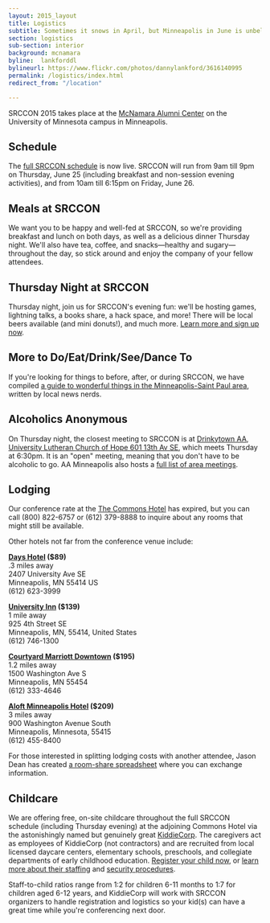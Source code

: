 ```yaml
---
layout: 2015_layout
title: Logistics
subtitle: Sometimes it snows in April, but Minneapolis in June is unbelievably lovely, as is our light-filled venue.
section: logistics
sub-section: interior
background: mcnamara
byline:  lankforddl
bylineurl: https://www.flickr.com/photos/dannylankford/3616140995
permalink: /logistics/index.html
redirect_from: "/location"

---
```

SRCCON 2015 takes place at the <a href="https://www.google.com/maps/place/mcnamara+alumni+center/@44.975251,-93.227871,15z/data=!4m2!3m1!1s0x0:0x5f984f594ceab6ad?sa=X&ei=9qzmVISFC4iegwTskYDYCg&ved=0CIcBEPwSMBA">McNamara Alumni Center</a> on the University of Minnesota campus in Minneapolis.

## Schedule
The [full SRCCON schedule](http://schedule.srccon.org) is now live. SRCCON will run from 9am till 9pm on Thursday, June 25 (including breakfast and non-session evening activities), and from 10am till 6:15pm on Friday, June 26.

## Meals at SRCCON
We want you to be happy and well-fed at SRCCON, so we're providing breakfast and lunch on both days, as well as a delicious dinner Thursday night. We'll also have tea, coffee, and snacks—healthy and sugary—throughout the day, so stick around and enjoy the company of your fellow attendees.

## Thursday Night at SRCCON
Thursday night, join us for SRCCON's evening fun: we'll be hosting games, lightning talks, a books share, a hack space, and more! There will be local beers available (and mini donuts!), and much more. [Learn more and sign up now](https://etherpad.mozilla.org/SRCCON2015).

## More to Do/Eat/Drink/See/Dance To
If you're looking for things to before, after, or during SRCCON, we have compiled [a guide to wonderful things in the Minneapolis-Saint Paul area](/guide), written by local news nerds.

## Alcoholics Anonymous
On Thursday night, the closest meeting to SRCCON is at [Drinkytown AA, University Lutheran Church of Hope 601 13th Av SE](https://www.google.com/maps/place/University+Lutheran+Church+of+Hope/@44.983557,-93.235761,15z/data=!4m2!3m1!1s0x0:0x7e2b9cb466a3fbda?sa=X&ei=4jiEVZyHMcbgoASy45voCQ&ved=0CG8Q_BIwCg), which meets Thursday at 6:30pm. It is an "open" meeting, meaning that you don't have to be alcoholic to go. AA Minneapolis also hosts a [full list of area meetings](http://www.aaminneapolis.org/pages/meeting/meetings.asp?Location=74&Name=Minneapolis%2C%20Southeast&Image=minneapolissoutheast.gif#Thursday).

## Lodging
Our conference rate at the [The Commons Hotel](http://www.commonshotel.com/) has expired, but you can call (800) 822-6757 or (612) 379-8888 to inquire about any rooms that might still be available.

Other hotels not far from the conference venue include:

**[Days Hotel](http://www.daysinn.com/hotels/minnesota/minneapolis/days-inn-hotel-university-ave-se/hotel-overview) ($89)**  
.3 miles away  
2407 University Ave SE  
Minneapolis, MN 55414 US  
(612) 623-3999

**[University Inn](http://www.universityinnmn.com/) ($139)**  
1 mile away  
925 4th Street SE  
Minneapolis, MN, 55414, United States  
(612) 746-1300

**[Courtyard Marriott Downtown](http://courtyard.marriott.com/mspdc) ($195)**  
1.2 miles away  
1500 Washington Ave S  
Minneapolis, MN 55454  
(612) 333-4646

**[Aloft Minneapolis Hotel](http://www.aloftminneapolis.com/) ($209)**  
3 miles away  
900 Washington Avenue South  
Minneapolis, Minnesota, 55415  
(612) 455-8400

For those interested in splitting lodging costs with another attendee, Jason Dean has created [a room-share spreadsheet](https://docs.google.com/spreadsheets/d/1PLDBYNGslVBwJdgaPPWmbHHYEKfRDd25yNRjXVrRVnk/edit#gid=0) where you can exchange information.

## Childcare
We are offering free, on-site childcare throughout the full SRCCON schedule (including Thursday evening) at the adjoining Commons Hotel via the astonishingly named but genuinely great [KiddieCorp](https://www.kiddiecorp.com/). The caregivers act as employees of KiddieCorp (not contractors) and are recruited from local licensed daycare centers, elementary schools, preschools, and collegiate departments of early childhood education. [Register your child now](https://www.kiddiecorp.com/srcconkids.htm), or [learn more about their staffing](https://www.kiddiecorp.com/staffselect.html) and [security procedures](https://www.kiddiecorp.com/security.html).

Staff-to-child ratios range from 1:2 for children 6-11 months to 1:7 for children aged 6-12 years, and KiddieCorp will work with SRCCON organizers to handle registration and logistics so your kid(s) can have a great time while you're conferencing next door.

